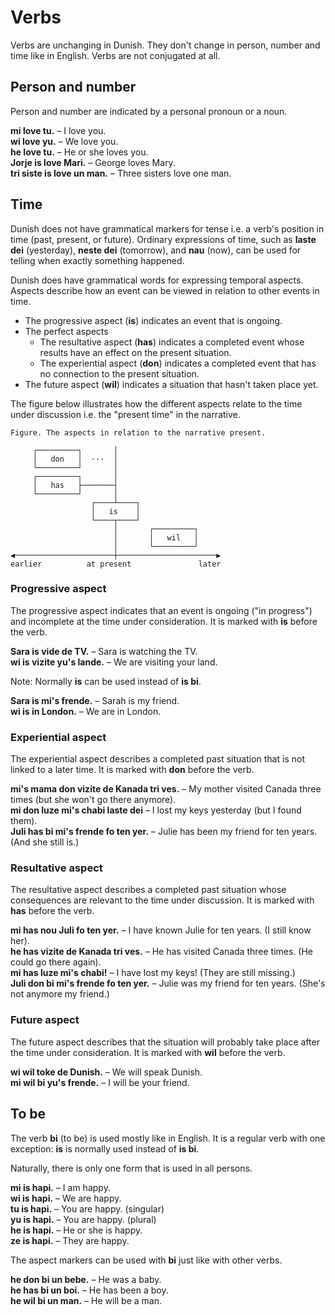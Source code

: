 # Verbs

Verbs are unchanging in Dunish.
They don't change in person, number and time like in English.
Verbs are not conjugated at all.

## Person and number

Person and number are indicated by a personal pronoun or a noun.

**mi love tu.**
– I love you.  
**wi love yu.**
– We love you.  
**he love tu.**
– He or she loves you.  
**Jorje is love Mari.**
– George loves Mary.  
**tri siste is love un man.**
– Three sisters love one man.

## Time

Dunish does not have grammatical markers for tense i.e. a verb's position in time (past, present, or future).
Ordinary expressions of time,
such as **laste dei** (yesterday), **neste dei** (tomorrow), and **nau** (now),
can be used for telling when exactly something happened.

Dunish does have grammatical words for expressing temporal aspects.
Aspects describe how an event can be viewed in relation to other events in time.

- The progressive aspect (**is**) indicates an event that is ongoing.
- The perfect aspects
    - The resultative aspect (**has**) indicates a completed event whose results have an effect on the present situation.
    - The experiential aspect (**don**) indicates a completed event that has no connection to the present situation.
- The future aspect (**wil**) indicates a situation that hasn't taken place yet.

The figure below illustrates how the different aspects relate to the time under discussion i.e. the "present time" in the narrative.

    Figure. The aspects in relation to the narrative present.
    
         ┌─────────┐       │
         │   don   │  ···  │
         └─────────┘       │
         ┌─────────┐       │
         │   has   ├───────┤
         └─────────┘       │
                      ┌────┴────┐
                      │   is    │
                      └────┬────┘
                           │       ┌─────────┐   
                           │       │   wil   │
                           │       └─────────┘
    ◀──────────────────────┼──────────────────────▶
    earlier          at present               later

### Progressive aspect

The progressive aspect indicates that an event is ongoing ("in progress") and incomplete at the time under consideration.
It is marked with **is** before the verb.

**Sara is vide de TV.**
– Sara is watching the TV.  
**wi is vizite yu's lande.**
– We are visiting your land.

Note: Normally **is** can be used instead of **is bi**.

**Sara is mi's frende.**
– Sarah is my friend.  
**wi is in London.**
– We are in London.


### Experiential aspect

The experiential aspect describes a completed past situation that is not linked to a later time.
It is marked with **don** before the verb.

**mi's mama don vizite de Kanada tri ves.**
– My mother visited Canada three times (but she won't go there anymore).  
**mi don luze mi's chabi laste dei**
– I lost my keys yesterday (but I found them).  
**Juli has bi mi's frende fo ten yer.**
– Julie has been my friend for ten years. (And she still is.)


### Resultative aspect

The resultative aspect describes a completed past situation whose consequences are relevant to the time under discussion.
It is marked with **has** before the verb.

**mi has nou Juli fo ten yer.**
– I have known Julie for ten years. (I still know her).  
**he has vizite de Kanada tri ves.**
– He has visited Canada three times. (He could go there again).  
**mi has luze mi's chabi!**
– I have lost my keys! (They are still missing.)  
**Juli don bi mi's frende fo ten yer.**
– Julie was my friend for ten years. (She's not anymore my friend.)


### Future aspect

The future aspect describes that the situation will probably take place after the time under consideration.
It is marked with **wil** before the verb.

**wi wil toke de Dunish.**
– We will speak Dunish.  
**mi wil bi yu's frende.**
– I will be your friend.

## To be

The verb **bi** (to be) is used mostly like in English.
It is a regular verb with one exception:
**is** is normally used instead of **is bi**.

Naturally, there is only one form that is used in all persons.

**mi is hapi.**
– I am happy.  
**wi is hapi.**
– We are happy.  
**tu is hapi.**
– You are happy. (singular)  
**yu is hapi.**
– You are happy. (plural)  
**he is hapi.**
– He or she is happy.  
**ze is hapi.**
– They are happy.

The aspect markers can be used with **bi** just like with other verbs.

**he don bi un bebe.**
– He was a baby.  
**he has bi un boi.**
– He has been a boy.  
**he wil bi un man.**
– He will be a man.


